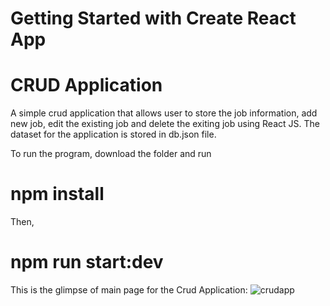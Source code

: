 # Getting Started with Create React App

# CRUD Application

A simple crud application that allows user to store the job information, add new job, edit the existing job and delete the exiting job using React JS.
The dataset for the application is stored in db.json file.

To run the program, download the folder and run

# npm install
Then,
# npm run start:dev

This is the glimpse of main page for the Crud Application:
![crudapp](https://user-images.githubusercontent.com/61080956/109429183-bdead200-79fa-11eb-8041-6f4c83fbfc9a.png)

